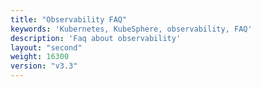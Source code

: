 ```yaml
---
title: "Observability FAQ"
keywords: 'Kubernetes, KubeSphere, observability, FAQ'
description: 'Faq about observability'
layout: "second"
weight: 16300
version: "v3.3"
---
```

